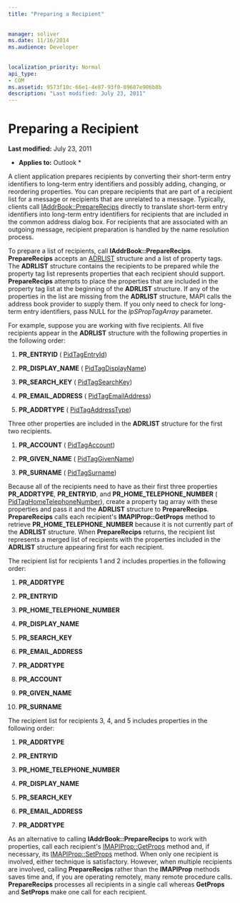 ```yaml
---
title: "Preparing a Recipient"
 
 
manager: soliver
ms.date: 11/16/2014
ms.audience: Developer
 
 
localization_priority: Normal
api_type:
- COM
ms.assetid: 9573f10c-66e1-4e87-93f0-89687e906b8b
description: "Last modified: July 23, 2011"
---
```


# Preparing a Recipient

 **Last modified:** July 23, 2011 
  
 * **Applies to:** Outlook * 
  
A client application prepares recipients by converting their short-term entry identifiers to long-term entry identifiers and possibly adding, changing, or reordering properties. You can prepare recipients that are part of a recipient list for a message or recipients that are unrelated to a message. Typically, clients call [IAddrBook::PrepareRecips](iaddrbook-preparerecips.md) directly to translate short-term entry identifiers into long-term entry identifiers for recipients that are included in the common address dialog box. For recipients that are associated with an outgoing message, recipient preparation is handled by the name resolution process. 
  
To prepare a list of recipients, call **IAddrBook::PrepareRecips**. **PrepareRecips** accepts an [ADRLIST](adrlist.md) structure and a list of property tags. The **ADRLIST** structure contains the recipients to be prepared while the property tag list represents properties that each recipient should support. **PrepareRecips** attempts to place the properties that are included in the property tag list at the beginning of the **ADRLIST** structure. If any of the properties in the list are missing from the **ADRLIST** structure, MAPI calls the address book provider to supply them. If you only need to check for long-term entry identifiers, pass NULL for the  _lpSPropTagArray_ parameter. 
  
For example, suppose you are working with five recipients. All five recipients appear in the **ADRLIST** structure with the following properties in the following order: 
  
1. **PR_ENTRYID** ( [PidTagEntryId](pidtagentryid-canonical-property.md))
    
2. **PR_DISPLAY_NAME** ( [PidTagDisplayName](pidtagdisplayname-canonical-property.md))
    
3. **PR_SEARCH_KEY** ( [PidTagSearchKey](pidtagsearchkey-canonical-property.md))
    
4. **PR_EMAIL_ADDRESS** ( [PidTagEmailAddress](pidtagemailaddress-canonical-property.md))
    
5. **PR_ADDRTYPE** ( [PidTagAddressType](pidtagaddresstype-canonical-property.md))
    
Three other properties are included in the **ADRLIST** structure for the first two recipients. 
  
1. **PR_ACCOUNT** ( [PidTagAccount](pidtagaccount-canonical-property.md))
    
2. **PR_GIVEN_NAME** ( [PidTagGivenName](pidtaggivenname-canonical-property.md))
    
3. **PR_SURNAME** ( [PidTagSurname](pidtagsurname-canonical-property.md))
    
Because all of the recipients need to have as their first three properties **PR_ADDRTYPE**, **PR_ENTRYID**, and **PR_HOME_TELEPHONE_NUMBER** ( [PidTagHomeTelephoneNumber](pidtaghometelephonenumber-canonical-property.md)), create a property tag array with these properties and pass it and the **ADRLIST** structure to **PrepareRecips**. **PrepareRecips** calls each recipient's **IMAPIProp::GetProps** method to retrieve **PR_HOME_TELEPHONE_NUMBER** because it is not currently part of the **ADRLIST** structure. When **PrepareRecips** returns, the recipient list represents a merged list of recipients with the properties included in the **ADRLIST** structure appearing first for each recipient. 
  
The recipient list for recipients 1 and 2 includes properties in the following order:
  
1. **PR_ADDRTYPE**
    
2. **PR_ENTRYID**
    
3. **PR_HOME_TELEPHONE_NUMBER**
    
4. **PR_DISPLAY_NAME**
    
5. **PR_SEARCH_KEY**
    
6. **PR_EMAIL_ADDRESS**
    
7. **PR_ADDRTYPE**
    
8. **PR_ACCOUNT**
    
9. **PR_GIVEN_NAME**
    
10. **PR_SURNAME**
    
The recipient list for recipients 3, 4, and 5 includes properties in the following order:
  
1. **PR_ADDRTYPE**
    
2. **PR_ENTRYID**
    
3. **PR_HOME_TELEPHONE_NUMBER**
    
4. **PR_DISPLAY_NAME**
    
5. **PR_SEARCH_KEY**
    
6. **PR_EMAIL_ADDRESS**
    
7. **PR_ADDRTYPE**
    
As an alternative to calling **IAddrBook::PrepareRecips** to work with properties, call each recipient's [IMAPIProp::GetProps](imapiprop-getprops.md) method and, if necessary, its [IMAPIProp::SetProps](imapiprop-setprops.md) method. When only one recipient is involved, either technique is satisfactory. However, when multiple recipients are involved, calling **PrepareRecips** rather than the **IMAPIProp** methods saves time and, if you are operating remotely, many remote procedure calls. **PrepareRecips** processes all recipients in a single call whereas **GetProps** and **SetProps** make one call for each recipient. 
  

